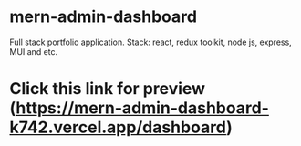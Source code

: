 # mern-admin-dashboard
Full stack portfolio application. Stack: react, redux toolkit, node js, express, MUI and etc.

# Click this link for preview (https://mern-admin-dashboard-k742.vercel.app/dashboard)

